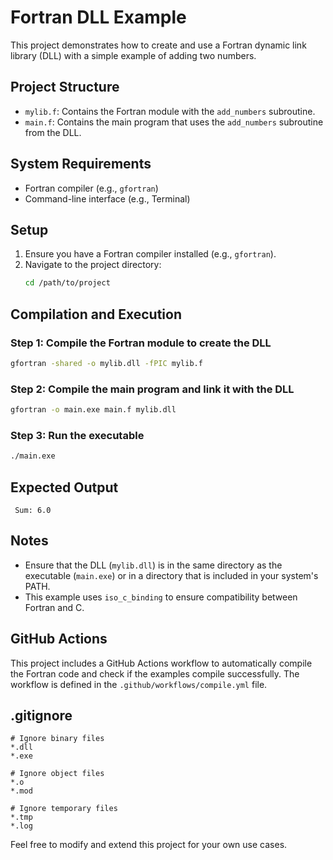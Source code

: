 # Fortran DLL Example

This project demonstrates how to create and use a Fortran dynamic link library (DLL) with a simple example of adding two numbers.

## Project Structure

- `mylib.f`: Contains the Fortran module with the `add_numbers` subroutine.
- `main.f`: Contains the main program that uses the `add_numbers` subroutine from the DLL.

## System Requirements

- Fortran compiler (e.g., `gfortran`)
- Command-line interface (e.g., Terminal)

## Setup

1. Ensure you have a Fortran compiler installed (e.g., `gfortran`).
2. Navigate to the project directory:
    ```sh
    cd /path/to/project
    ```

## Compilation and Execution

### Step 1: Compile the Fortran module to create the DLL

```sh
gfortran -shared -o mylib.dll -fPIC mylib.f
```

### Step 2: Compile the main program and link it with the DLL

```sh
gfortran -o main.exe main.f mylib.dll
```

### Step 3: Run the executable

```sh
./main.exe
```

## Expected Output

```
 Sum: 6.0
```

## Notes

- Ensure that the DLL (`mylib.dll`) is in the same directory as the executable (`main.exe`) or in a directory that is included in your system's PATH.
- This example uses `iso_c_binding` to ensure compatibility between Fortran and C.

## GitHub Actions

This project includes a GitHub Actions workflow to automatically compile the Fortran code and check if the examples compile successfully. The workflow is defined in the `.github/workflows/compile.yml` file.

## .gitignore

```
# Ignore binary files
*.dll
*.exe

# Ignore object files
*.o
*.mod

# Ignore temporary files
*.tmp
*.log
```

Feel free to modify and extend this project for your own use cases.
